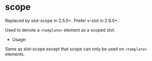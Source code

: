 # scope

Replaced by slot-scope in 2.5.0+. Prefer v-slot in 2.6.0+.

Used to denote a `<template>` element as a scoped slot.

* Usage:

Same as slot-scope except that scope can only be used on `<template>` elements.
